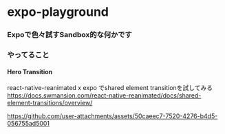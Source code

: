 # expo-playground
### Expoで色々試すSandbox的な何かです

### やってること
#### Hero Transition
react-native-reanimated x expo でshared element transitionを試してみる
https://docs.swmansion.com/react-native-reanimated/docs/shared-element-transitions/overview/

https://github.com/user-attachments/assets/50caeec7-7520-4276-b4d5-056755ad5001

